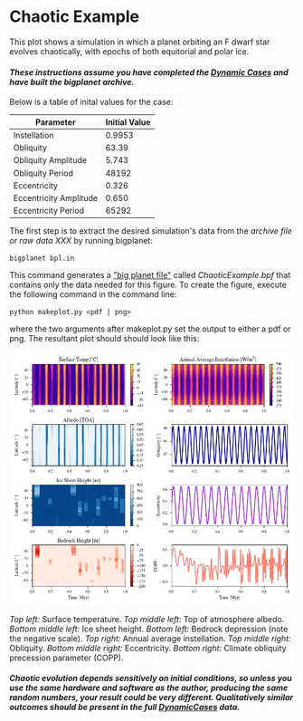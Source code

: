 # Chaotic Example

This plot shows a simulation in which a planet orbiting an F dwarf star evolves chaotically, with epochs of both equitorial and polar ice. 

#### _These instructions assume you have completed the [Dynamic Cases](../DynamicCases) and have built the bigplanet archive._

Below is a table of inital values for the case:

| Parameter              | Initial Value |
| ---------------------- | ------------- |
| Instellation           | 0.9953        |
| Obliquity              | 63.39         |
| Obliquity Amplitude    | 5.743         |
| Obliquity Period       | 48192         |
| Eccentricity           | 0.326         |
| Eccentricity Amplitude | 0.650         |
| Eccentricity Period    | 65292         |

The first step is to extract the desired simulation's data from the _archive file or raw data XXX_ by running bigplanet: 

```
bigplanet bpl.in
```

This command generates a ["big planet file"](https://virtualplanetarylaboratory.github.io/bigplanet/install.html) called _ChaoticExample.bpf_ that contains only the data needed for this figure. To create the figure, execute the following command in the command line:

```
python makeplot.py <pdf | png>
```

where the two arguments after makeplot.py set the output to either a pdf or png. The resultant plot should should look like this:

![ChaoticExample](ChaoticExample.png)

_Top left:_ Surface temperature. _Top middle left:_ Top of atmosphere albedo. _Bottom middle left:_ Ice sheet height. _Bottom left:_ Bedrock depression (note the negative scale). _Top right:_ Annual average instellation. _Top middle right:_ Obliquity. _Bottom middle right:_ Eccentricity. _Bottom right:_ Climate obliquity precession parameter (COPP).

#### _Chaotic evolution depends sensitively on initial conditions, so unless you use the same hardware and software as the author, producing the same random numbers, your result could be very different. Qualitatively similar outcomes should be present in the full [DynamicCases](../DynamicCases) data._